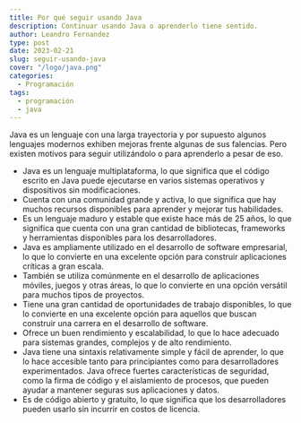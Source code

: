 ```yaml
---
title: Por qué seguir usando Java
description: Continuar usando Java o aprenderlo tiene sentido.
author: Leandro Fernandez
type: post
date: 2023-02-21
slug: seguir-usando-java
cover: "/logo/java.png"
categories:
  - Programación
tags:
  - programación
  - java
---
```


Java es un lenguaje con una larga trayectoria y por supuesto algunos lenguajes modernos exhiben mejoras frente algunas de sus falencias. Pero existen motivos para seguir utilizándolo o para aprenderlo a pesar de eso.

- Java es un lenguaje multiplataforma, lo que significa que el código escrito en Java puede ejecutarse en varios sistemas operativos y dispositivos sin modificaciones.
- Cuenta con una comunidad grande y activa, lo que significa que hay muchos recursos disponibles para aprender y mejorar tus habilidades.
- Es un lenguaje maduro y estable que existe hace más de 25 años, lo que significa que cuenta con una gran cantidad de bibliotecas, frameworks y herramientas disponibles para los desarrolladores.
- Java es ampliamente utilizado en el desarrollo de software empresarial, lo que lo convierte en una excelente opción para construir aplicaciones críticas a gran escala.
- También se utiliza comúnmente en el desarrollo de aplicaciones móviles, juegos y otras áreas, lo que lo convierte en una opción versátil para muchos tipos de proyectos.
- Tiene una gran cantidad de oportunidades de trabajo disponibles, lo que lo convierte en una excelente opción para aquellos que buscan construir una carrera en el desarrollo de software.
- Ofrece un buen rendimiento y escalabilidad, lo que lo hace adecuado para sistemas grandes, complejos y de alto rendimiento.
- Java tiene una sintaxis relativamente simple y fácil de aprender, lo que lo hace accesible tanto para principiantes como para desarrolladores experimentados.
Java ofrece fuertes características de seguridad, como la firma de código y el aislamiento de procesos, que pueden ayudar a mantener seguras sus aplicaciones y datos.
- Es de código abierto y gratuito, lo que significa que los desarrolladores pueden usarlo sin incurrir en costos de licencia.